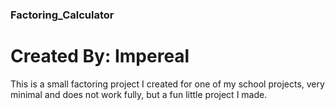 ### Factoring_Calculator
# Created By: Impereal
This is a small factoring project I created for one of my school projects,
very minimal and does not work fully, but a fun little project I made.
